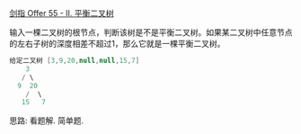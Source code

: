 [剑指 Offer 55 - II. 平衡二叉树](https://leetcode-cn.com/problems/ping-heng-er-cha-shu-lcof/solution/di-gui-bian-li-huan-you-zi-ji-ru-he-xiang-tong-de-/)

输入一棵二叉树的根节点，判断该树是不是平衡二叉树。如果某二叉树中任意节点的左右子树的深度相差不超过1，那么它就是一棵平衡二叉树。
```java
给定二叉树 [3,9,20,null,null,15,7]
    3
   / \
  9  20
    /  \
   15   7
```

思路: 看题解. 简单题.





